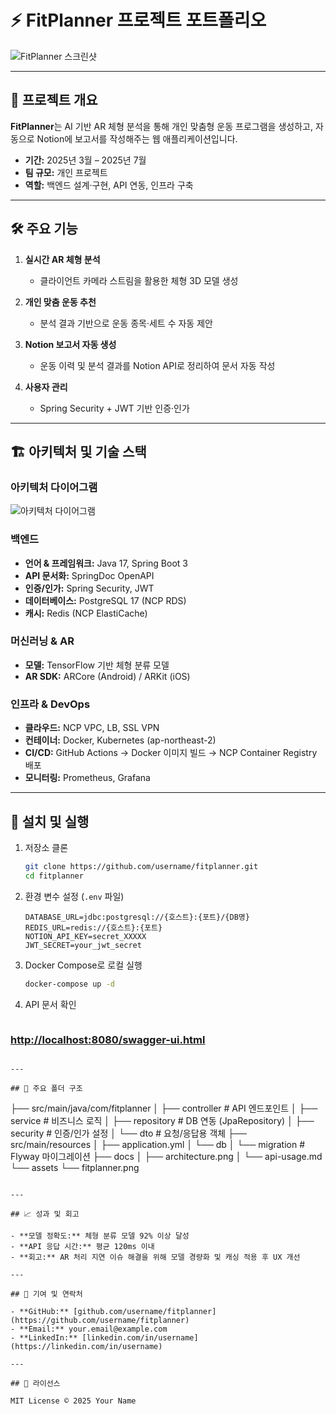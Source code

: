 # ⚡ FitPlanner 프로젝트 포트폴리오

![FitPlanner 스크린샷](./assets/fitplanner.png)

---

## 📖 프로젝트 개요

**FitPlanner**는 AI 기반 AR 체형 분석을 통해 개인 맞춤형 운동 프로그램을 생성하고, 자동으로 Notion에 보고서를 작성해주는 웹 애플리케이션입니다.

* **기간:** 2025년 3월 – 2025년 7월
* **팀 규모:** 개인 프로젝트
* **역할:** 백엔드 설계·구현, API 연동, 인프라 구축

---

## 🛠 주요 기능

1. **실시간 AR 체형 분석**

   * 클라이언트 카메라 스트림을 활용한 체형 3D 모델 생성
2. **개인 맞춤 운동 추천**

   * 분석 결과 기반으로 운동 종목·세트 수 자동 제안
3. **Notion 보고서 자동 생성**

   * 운동 이력 및 분석 결과를 Notion API로 정리하여 문서 자동 작성
4. **사용자 관리**

   * Spring Security + JWT 기반 인증·인가

---

## 🏗 아키텍처 및 기술 스택

### 아키텍처 다이어그램

![아키텍처 다이어그램](./docs/architecture.png)

### 백엔드

* **언어 & 프레임워크:** Java 17, Spring Boot 3
* **API 문서화:** SpringDoc OpenAPI
* **인증/인가:** Spring Security, JWT
* **데이터베이스:** PostgreSQL 17 (NCP RDS)
* **캐시:** Redis (NCP ElastiCache)

### 머신러닝 & AR

* **모델:** TensorFlow 기반 체형 분류 모델
* **AR SDK:** ARCore (Android) / ARKit (iOS)

### 인프라 & DevOps

* **클라우드:** NCP VPC, LB, SSL VPN
* **컨테이너:** Docker, Kubernetes (ap-northeast-2)
* **CI/CD:** GitHub Actions → Docker 이미지 빌드 → NCP Container Registry 배포
* **모니터링:** Prometheus, Grafana

---

## 🚀 설치 및 실행

1. 저장소 클론

   ```bash
   git clone https://github.com/username/fitplanner.git
   cd fitplanner
   ```
2. 환경 변수 설정 (`.env` 파일)

   ```dotenv
   DATABASE_URL=jdbc:postgresql://{호스트}:{포트}/{DB명}
   REDIS_URL=redis://{호스트}:{포트}
   NOTION_API_KEY=secret_XXXXX
   JWT_SECRET=your_jwt_secret
   ```
3. Docker Compose로 로컬 실행

   ```bash
   docker-compose up -d
   ```
4. API 문서 확인

   ```
   ```

### [http://localhost:8080/swagger-ui.html](http://localhost:8080/swagger-ui.html)

```

---

## 📂 주요 폴더 구조

```

├── src/main/java/com/fitplanner
│   ├── controller   # API 엔드포인트
│   ├── service      # 비즈니스 로직
│   ├── repository   # DB 연동 (JpaRepository)
│   ├── security     # 인증/인가 설정
│   └── dto          # 요청/응답용 객체
├── src/main/resources
│   ├── application.yml
│   └── db
│       └── migration  # Flyway 마이그레이션
├── docs
│   ├── architecture.png
│   └── api-usage.md
└── assets
└── fitplanner.png

```

---

## 📈 성과 및 회고

- **모델 정확도:** 체형 분류 모델 92% 이상 달성
- **API 응답 시간:** 평균 120ms 이내
- **회고:** AR 처리 지연 이슈 해결을 위해 모델 경량화 및 캐싱 적용 후 UX 개선

---

## 🤝 기여 및 연락처

- **GitHub:** [github.com/username/fitplanner](https://github.com/username/fitplanner)  
- **Email:** your.email@example.com  
- **LinkedIn:** [linkedin.com/in/username](https://linkedin.com/in/username)

---

## 📜 라이선스

MIT License © 2025 Your Name

```
